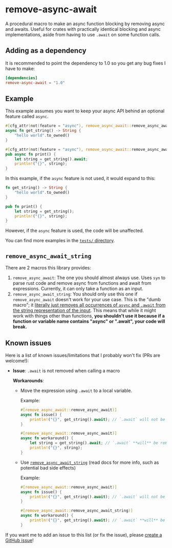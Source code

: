 # remove-async-await

A procedural macro to make an async function blocking by removing async and awaits. Useful for crates with practically identical blocking and async implementations, aside from having to use `.await`
on some function calls.

## Adding as a dependency

It is recommended to point the dependency to 1.0 so you get any bug fixes I have to make:

```toml
[dependencies]
remove-async-await = "1.0"
```

## Example

This example assumes you want to keep your async API behind an optional feature called `async`.

```rs
#[cfg_attr(not(feature = "async"), remove_async_await::remove_async_await)]
async fn get_string() -> String {
    "hello world".to_owned()
}

#[cfg_attr(not(feature = "async"), remove_async_await::remove_async_await)]
pub async fn print() {
    let string = get_string().await;
    println!("{}", string);
}
```

In this example, if the `async` feature is not used, it would expand to this:

```rs
fn get_string() -> String {
    "hello world".to_owned()
}

pub fn print() {
    let string = get_string();
    println!("{}", string);
}
```

However, if the `async` feature is used, the code will be unaffected.

You can find more examples in the [`tests/` directory](https://github.com/naturecodevoid/remove-async-await/tree/main/tests).

## `remove_async_await_string`

There are 2 macros this library provides:

1. `remove_async_await`: The one you should almost always use. Uses `syn` to parse rust code and remove async from functions and await from expressions. Currently, it can only take a function as an
   input.
2. `remove_async_await_string`: You should only use this one if `remove_async_await` doesn't work for your use case. This is the "dumb macro"; it
   [literally just removes all occurrences of `async` and `.await` from the string representation of the input](https://github.com/naturecodevoid/remove-async-await/blob/main/src/lib.rs#L192). This
   means that while it might work with things other than functions, **you shouldn't use it because if a function or variable name contains "async" or ".await", your code will break.**

## Known issues

Here is a list of known issues/limitations that I probably won't fix (PRs are welcome!):

-   **Issue**: `.await` is not removed when calling a macro

    **Workarounds**:

    -   Move the expression using `.await` to a local variable.

        Example:

        ```rs
        #[remove_async_await::remove_async_await)]
        async fn issue() {
            println!("{}", get_string().await); // `.await` will not be removed
        }

        #[remove_async_await::remove_async_await)]
        async fn workaround() {
            let string = get_string().await; // `.await` **will** be removed
            println!("{}", string);
        }
        ```

    -   Use [`remove_async_await_string`](#remove_async_await_string) (read docs for more info, such as potential bad side effects)

        Example:

        ```rs
        #[remove_async_await::remove_async_await)]
        async fn issue() {
            println!("{}", get_string().await); // `.await` will not be removed
        }

        #[remove_async_await::remove_async_await_string)]
        async fn workaround() {
            println!("{}", get_string().await); // `.await` **will** be removed
        }
        ```

If you want me to add an issue to this list (or fix the issue), please [create a GitHub issue](https://github.com/naturecodevoid/remove-async-await/issues/new)!
